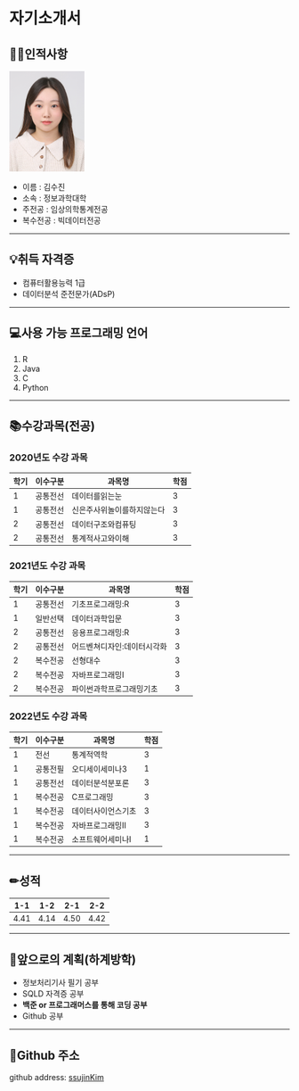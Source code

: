 # 자기소개서

## 👩🏻인적사항
<img src=증명사진_2022.jpg height=180 widht=180>

* 이름 : 김수진   
* 소속 : 정보과학대학   
* 주전공 : 임상의학통계전공   
* 복수전공 : 빅데이터전공   

---

## 💡취득 자격증   
* 컴퓨터활용능력 1급
* 데이터분석 준전문가(ADsP)

---

## 💻사용 가능 프로그래밍 언어   
1. R
2. Java
3. C
4. Python

---

## 📚수강과목(전공)   

### 2020년도 수강 과목   
|학기|이수구분|과목명|학점|
|---|---|---|---|
|1|공통전선|데이터를읽는눈|3|
|1|공통전선|신은주사위놀이를하지않는다|3|
|2|공통전선|데이터구조와컴퓨팅|3|
|2|공통전선|통계적사고와이해|3|

### 2021년도 수강 과목
|학기|이수구분|과목명|학점|
|---|---|---|---|
|1|공통전선|기초프로그래밍:R|3|
|1|일반선택|데이터과학입문|3|
|2|공통전선|응용프로그래밍:R|3|
|2|공통전선|어드벤쳐디자인:데이터시각화|3|
|2|복수전공|선형대수|3|
|2|복수전공|자바프로그래밍I|3|
|2|복수전공|파이썬과학프로그래밍기초|3|

### 2022년도 수강 과목
|학기|이수구분|과목명|학점|
|---|---|---|---|
|1|전선|통계적역학|3|
|1|공통전필|오디세이세미나3|1|
|1|공통전선|데이터분석분포론|3|
|1|복수전공|C프로그래밍|3|
|1|복수전공|데이터사이언스기초|3|
|1|복수전공|자바프로그래밍II|3|
|1|복수전공|소프트웨어세미나I|1|

---

## ✏성적
|1-1|1-2|2-1|2-2|
|---|---|---|---|
|4.41|4.14|4.50|4.42|

---

## 📆앞으로의 계획(하계방학)
* 정보처리기사 필기 공부
* SQLD 자격증 공부
* **백준 or 프로그래머스를 통해 코딩 공부**
* Github 공부

---

## 📌Github 주소
github address: [ssujinKim][github]

[github]: https://github.com/ssujinKim
